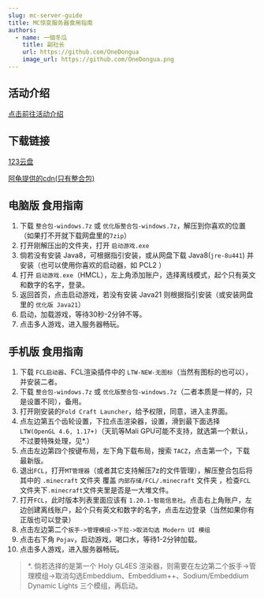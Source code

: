 ```yaml
---
slug: mc-server-guide
title: MC惊变服务器食用指南
authors:
  - name: 一個冬瓜
    title: 副社长
    url: https://github.com/OneDongua
    image_url: https://github.com/OneDongua.png
---
```


## 活动介绍
[点击前往活动介绍](./2025-1-24-MC惊变介绍.md)

## 下载链接
[123云盘](https://www.123865.com/s/Da8RVv-Ycbgv)

[阿龟提供的cdn(只有整合包)](mc.si-hzyz.net:8001/get/client.7z)

## 电脑版 食用指南
1. 下载 `整合包-windows.7z` 或 `优化版整合包-windows.7z`，解压到你喜欢的位置（如果打不开就下载网盘里的`7zip`）
2. 打开刚解压出的文件夹，打开 `启动游戏.exe`
3. 倘若没有安装 Java8，可根据指引安装，或从网盘下载 Java8(`jre-8u441`) 并安装（也可以使用你喜欢的启动器，如 PCL2 ）
4. 打开 `启动游戏.exe`（HMCL），左上角添加账户，选择离线模式，起个只有英文和数字的名字，登录。
5. 返回首页，点击启动游戏，若没有安装 Java21 则根据指引安装（或安装网盘里的 `优化版 Java21`）
6. 启动，加载游戏，等待30秒-2分钟不等。
7. 点击多人游戏，进入服务器畅玩。

## 手机版 食用指南

1. 下载 `FCL启动器`、FCL渲染插件中的 `LTW-NEW-无图标`（当然有图标的也可以），并安装二者。
2. 下载 `整合包-windows.7z` 或 `优化版整合包-windows.7z`（二者本质是一样的，只是设置不同），备用。
3. 打开刚安装的`Fold Craft Launcher`，给予权限，同意，进入主界面。
4. 点左边第五个齿轮设置，下拉点击渲染器，设置，滑到最下面选择 `LTW(OpenGL 4.6, 1.17+)`（天玑等Mali GPU可能不支持，就选第一个默认，不过要特殊处理，见*.）
5. 点击左边第四个按键布局，左下角下载布局，搜索 `TACZ`，点击第一个，下载最新版。
6. 退出`FCL`，打开`MT管理器`（或者其它支持解压7z的文件管理），解压整合包后将其中的 `.minecraft` 文件夹 覆盖 `内部存储/FCL/.minecraft` 文件夹 ，检查`FCL`文件夹下`.minecraft`文件夹里是否是一大堆文件。
7. 打开`FCL`，此时版本列表里面应该有 `1.20.1-智能信息社`。点击右上角账户，左边创建离线账户，起个只有英文和数字的名字，点击左边登录（当然如果你有正版也可以登录）
8. 点击左边第二个`扳手->管理模组->下拉->取消勾选 Modern UI 模组`
9. 点击右下角 `Pojav`，启动游戏，喝口水，等待1-2分钟加载。
10. 点击多人游戏，进入服务器畅玩。

> *. 倘若选择的是第一个 Holy GL4ES 渲染器，则需要在左边第二个扳手->管理模组->取消勾选Embeddium、Embeddium++、Sodium/Embeddium Dynamic Lights 三个模组，再启动。

<!-- truncate -->
